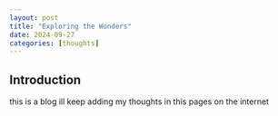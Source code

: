 ```yaml
---
layout: post
title: "Exploring the Wonders"
date: 2024-09-27
categories: [thoughts]
---
```


## Introduction

this is a blog
ill keep adding my thoughts in this pages on the internet
